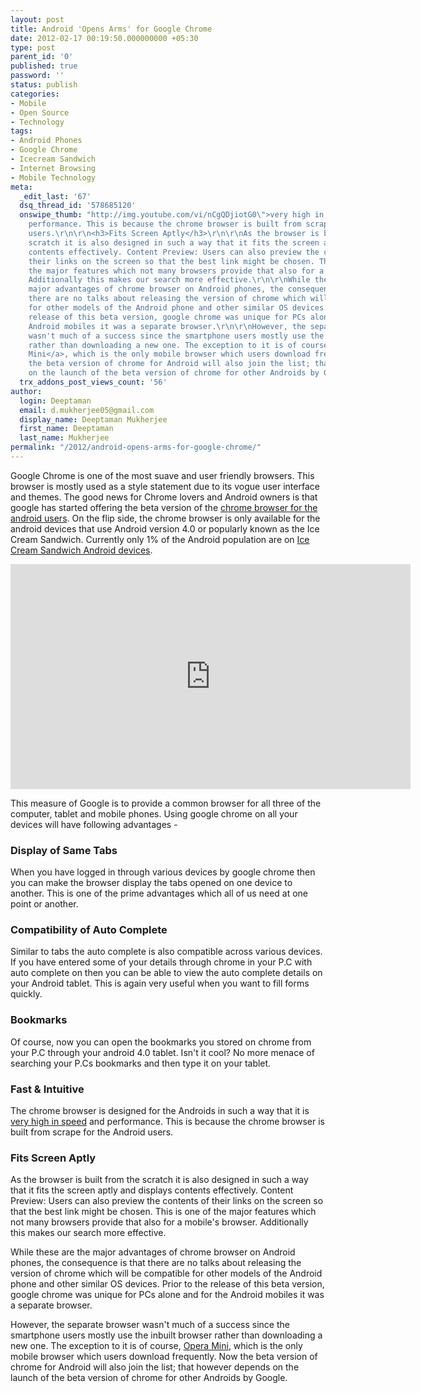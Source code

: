```yaml
---
layout: post
title: Android 'Opens Arms' for Google Chrome
date: 2012-02-17 00:19:50.000000000 +05:30
type: post
parent_id: '0'
published: true
password: ''
status: publish
categories:
- Mobile
- Open Source
- Technology
tags:
- Android Phones
- Google Chrome
- Icecream Sandwich
- Internet Browsing
- Mobile Technology
meta:
  _edit_last: '67'
  dsq_thread_id: '578685120'
  onswipe_thumb: "http://img.youtube.com/vi/nCgQDjiotG0\">very high in speed</a> and
    performance. This is because the chrome browser is built from scrape for the Android
    users.\r\n\r\n<h3>Fits Screen Aptly</h3>\r\n\r\nAs the browser is built from the
    scratch it is also designed in such a way that it fits the screen aptly and displays
    contents effectively. Content Preview: Users can also preview the contents of
    their links on the screen so that the best link might be chosen. This is one of
    the major features which not many browsers provide that also for a mobile's browser.
    Additionally this makes our search more effective.\r\n\r\nWhile these are the
    major advantages of chrome browser on Android phones, the consequence is that
    there are no talks about releasing the version of chrome which will be compatible
    for other models of the Android phone and other similar OS devices. Prior to the
    release of this beta version, google chrome was unique for PCs alone and for the
    Android mobiles it was a separate browser.\r\n\r\nHowever, the separate browser
    wasn't much of a success since the smartphone users mostly use the inbuilt browser
    rather than downloading a new one. The exception to it is of course, <a href=\"http://www.readwriteweb.com/archives/opera_mini_is_most_downloaded_mobile_app.php\">Opera
    Mini</a>, which is the only mobile browser which users download frequently. Now
    the beta version of chrome for Android will also join the list; that however depends
    on the launch of the beta version of chrome for other Androids by Google./0.jpg"
  trx_addons_post_views_count: '56'
author:
  login: Deeptaman
  email: d.mukherjee05@gmail.com
  display_name: Deeptaman Mukherjee
  first_name: Deeptaman
  last_name: Mukherjee
permalink: "/2012/android-opens-arms-for-google-chrome/"
---
```

<p>Google Chrome is one of the most suave and user friendly browsers. This browser is mostly used as a style statement due to its vogue user interface and themes. The good news for Chrome lovers and Android owners is that google has started offering the beta version of the <a href="http://chrome.blogspot.com/2012/02/introducing-chrome-for-android.html">chrome browser for the android users</a>. On the flip side, the chrome browser is only available for the android devices that use Android version 4.0 or popularly known as the Ice Cream Sandwich. Currently only 1% of the Android population are on <a href="https://market.android.com/details?id=com.android.chrome">Ice Cream Sandwich Android devices</a>.</p>

<p><iframe width="640" height="360" src="http://www.youtube.com/embed/lVjw7n_U37A" frameborder="0" allowfullscreen></iframe></p>
<p>This measure of Google is to provide a common browser for all three of the computer, tablet and mobile phones. Using google chrome on all your devices will have following advantages - </p>
<h3>Display of Same Tabs</h3>
<p>When you have logged in through various devices by google chrome then you can make the browser display the tabs opened on one device to another. This is one of the prime advantages which all of us need at one point or another.</p>
<h3>Compatibility of Auto Complete</h3>
<p>Similar to tabs the auto complete is also compatible across various devices. If you have entered some of your details through chrome in your P.C with auto complete on then you can be able to view the auto complete details on your Android tablet. This is again very useful when you want to fill forms quickly.</p>
<h3>Bookmarks</h3>
<p>Of course, now you can open the bookmarks you stored on chrome from your P.C through your android 4.0 tablet. Isn't it cool? No more menace of searching your P.Cs bookmarks and then type it on your tablet.</p>
<h3>Fast & Intuitive</h3>
<p>The chrome browser is designed for the Androids in such a way that it is <a href="http://www.youtube.com/watch?v=nCgQDjiotG0">very high in speed</a> and performance. This is because the chrome browser is built from scrape for the Android users.</p>
<h3>Fits Screen Aptly</h3>
<p>As the browser is built from the scratch it is also designed in such a way that it fits the screen aptly and displays contents effectively. Content Preview: Users can also preview the contents of their links on the screen so that the best link might be chosen. This is one of the major features which not many browsers provide that also for a mobile's browser. Additionally this makes our search more effective.</p>
<p>While these are the major advantages of chrome browser on Android phones, the consequence is that there are no talks about releasing the version of chrome which will be compatible for other models of the Android phone and other similar OS devices. Prior to the release of this beta version, google chrome was unique for PCs alone and for the Android mobiles it was a separate browser.</p>
<p>However, the separate browser wasn't much of a success since the smartphone users mostly use the inbuilt browser rather than downloading a new one. The exception to it is of course, <a href="http://www.readwriteweb.com/archives/opera_mini_is_most_downloaded_mobile_app.php">Opera Mini</a>, which is the only mobile browser which users download frequently. Now the beta version of chrome for Android will also join the list; that however depends on the launch of the beta version of chrome for other Androids by Google.</p>
